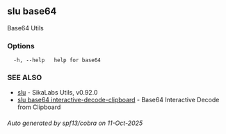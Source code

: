 ## slu base64

Base64 Utils

### Options

```
  -h, --help   help for base64
```

### SEE ALSO

* [slu](slu.md)	 - SikaLabs Utils, v0.92.0
* [slu base64 interactive-decode-clipboard](slu_base64_interactive-decode-clipboard.md)	 - Base64 Interactive Decode from Clipboard

###### Auto generated by spf13/cobra on 11-Oct-2025
